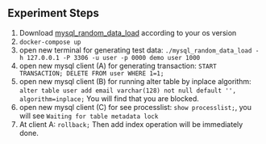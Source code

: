 
## Experiment Steps 
1. Download [mysql_random_data_load](https://github.com/Percona-Lab/mysql_random_data_load/releases) according to your os version
2. `docker-compose up`
3. open new terminal for generating test data: `./mysql_random_data_load -h 127.0.0.1 -P 3306 -u user -p 0000 demo user 1000`
4. open new mysql client (A) for generating transaction: `START TRANSACTION; DELETE FROM user WHERE 1=1;`
5. open new mysql client (B) for running alter table by inplace algorithm:
    ```alter table user add email varchar(128) not null default '', algorithm=inplace;```
    You will find that you are blocked.
6. open new mysql client (C) for see processlist: `show processlist;`, you will see `Waiting for table metadata lock`
7. At client A: `rollback;` Then add index operation will be immediately done.
